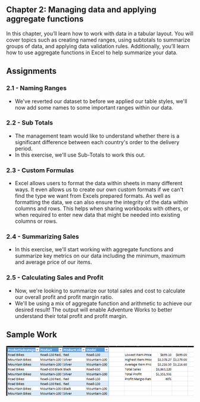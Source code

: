 ## Chapter 2: Managing data and applying aggregate functions
In this chapter, you’ll learn how to work with data in a tabular layout. You will cover topics such as creating named ranges, using subtotals to summarize groups of data, and applying data validation rules. Additionally, you’ll learn how to use aggregate functions in Excel to help summarize your data.

## Assignments
### 2.1 - Naming Ranges
- We've reverted our dataset to before we applied our table styles, we'll now add some names to some important ranges within our data.

### 2.2 - Sub Totals
- The management team would like to understand whether there is a significant difference between each country's order to the delivery period.
- In this exercise, we'll use Sub-Totals to work this out.

### 2.3 - Custom Formulas
- Excel allows users to format the data within sheets in many different ways. It even allows us to create our own custom formats if we can't find the type we want from Excels prepared formats. As well as formatting the data, we can also ensure the integrity of the data within columns and rows. This helps when sharing workbooks with others, or when required to enter new data that might be needed into existing columns or rows.

### 2.4 - Summarizing Sales
- In this exercise, we'll start working with aggregate functions and summarize key metrics on our data including the minimum, maximum and average price of our items.

### 2.5 - Calculating Sales and Profit
- Now, we're looking to summarize our total sales and cost to calculate our overall profit and profit margin ratio.
- We'll be using a mix of aggregate function and arithmetic to achieve our desired result! The output will enable Adventure Works to better understand their total profit and profit margin.

## Sample Work
![Formatting Example](https://github.com/haileyrthomas01/datacamp-excel-fundamentals/blob/main/introduction-to-excel/chapter3/Screenshot%202025-04-07%20141138.png)
